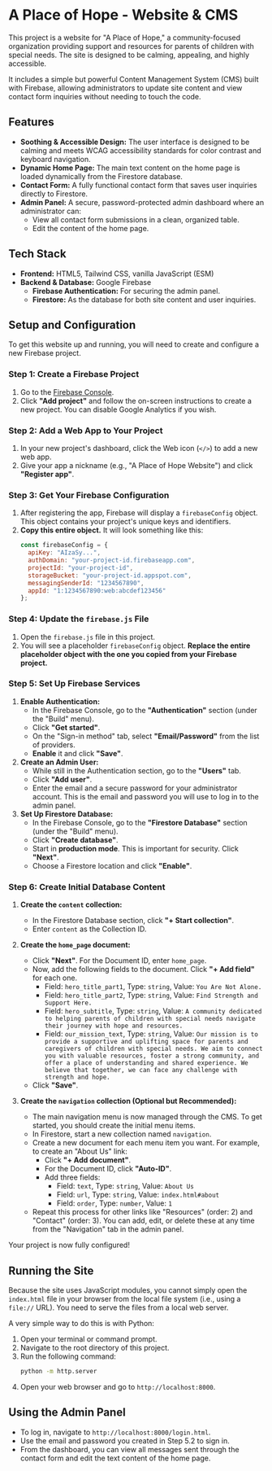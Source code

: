 # A Place of Hope - Website & CMS

This project is a website for "A Place of Hope," a community-focused organization providing support and resources for parents of children with special needs. The site is designed to be calming, appealing, and highly accessible.

It includes a simple but powerful Content Management System (CMS) built with Firebase, allowing administrators to update site content and view contact form inquiries without needing to touch the code.

## Features

- **Soothing & Accessible Design:** The user interface is designed to be calming and meets WCAG accessibility standards for color contrast and keyboard navigation.
- **Dynamic Home Page:** The main text content on the home page is loaded dynamically from the Firestore database.
- **Contact Form:** A fully functional contact form that saves user inquiries directly to Firestore.
- **Admin Panel:** A secure, password-protected admin dashboard where an administrator can:
  - View all contact form submissions in a clean, organized table.
  - Edit the content of the home page.

## Tech Stack

- **Frontend:** HTML5, Tailwind CSS, vanilla JavaScript (ESM)
- **Backend & Database:** Google Firebase
  - **Firebase Authentication:** For securing the admin panel.
  - **Firestore:** As the database for both site content and user inquiries.

## Setup and Configuration

To get this website up and running, you will need to create and configure a new Firebase project.

### Step 1: Create a Firebase Project

1.  Go to the [Firebase Console](https://console.firebase.google.com/).
2.  Click **"Add project"** and follow the on-screen instructions to create a new project. You can disable Google Analytics if you wish.

### Step 2: Add a Web App to Your Project

1.  In your new project's dashboard, click the Web icon (`</>`) to add a new web app.
2.  Give your app a nickname (e.g., "A Place of Hope Website") and click **"Register app"**.

### Step 3: Get Your Firebase Configuration

1.  After registering the app, Firebase will display a `firebaseConfig` object. This object contains your project's unique keys and identifiers.
2.  **Copy this entire object.** It will look something like this:
    ```javascript
    const firebaseConfig = {
      apiKey: "AIzaSy...",
      authDomain: "your-project-id.firebaseapp.com",
      projectId: "your-project-id",
      storageBucket: "your-project-id.appspot.com",
      messagingSenderId: "1234567890",
      appId: "1:1234567890:web:abcdef123456"
    };
    ```

### Step 4: Update the `firebase.js` File

1.  Open the `firebase.js` file in this project.
2.  You will see a placeholder `firebaseConfig` object. **Replace the entire placeholder object with the one you copied from your Firebase project.**

### Step 5: Set Up Firebase Services

1.  **Enable Authentication:**
    - In the Firebase Console, go to the **"Authentication"** section (under the "Build" menu).
    - Click **"Get started"**.
    - On the "Sign-in method" tab, select **"Email/Password"** from the list of providers.
    - **Enable** it and click **"Save"**.
2.  **Create an Admin User:**
    - While still in the Authentication section, go to the **"Users"** tab.
    - Click **"Add user"**.
    - Enter the email and a secure password for your administrator account. This is the email and password you will use to log in to the admin panel.
3.  **Set Up Firestore Database:**
    - In the Firebase Console, go to the **"Firestore Database"** section (under the "Build" menu).
    - Click **"Create database"**.
    - Start in **production mode**. This is important for security. Click **"Next"**.
    - Choose a Firestore location and click **"Enable"**.

### Step 6: Create Initial Database Content

1.  **Create the `content` collection:**
    - In the Firestore Database section, click **"+ Start collection"**.
    - Enter `content` as the Collection ID.
2.  **Create the `home_page` document:**
    - Click **"Next"**. For the Document ID, enter `home_page`.
    - Now, add the following fields to the document. Click **"+ Add field"** for each one.
      - Field: `hero_title_part1`, Type: `string`, Value: `You Are Not Alone.`
      - Field: `hero_title_part2`, Type: `string`, Value: `Find Strength and Support Here.`
      - Field: `hero_subtitle`, Type: `string`, Value: `A community dedicated to helping parents of children with special needs navigate their journey with hope and resources.`
      - Field: `our_mission_text`, Type: `string`, Value: `Our mission is to provide a supportive and uplifting space for parents and caregivers of children with special needs. We aim to connect you with valuable resources, foster a strong community, and offer a place of understanding and shared experience. We believe that together, we can face any challenge with strength and hope.`
    - Click **"Save"**.

3.  **Create the `navigation` collection (Optional but Recommended):**
    - The main navigation menu is now managed through the CMS. To get started, you should create the initial menu items.
    - In Firestore, start a new collection named `navigation`.
    - Create a new document for each menu item you want. For example, to create an "About Us" link:
        - Click **"+ Add document"**.
        - For the Document ID, click **"Auto-ID"**.
        - Add three fields:
          - Field: `text`, Type: `string`, Value: `About Us`
          - Field: `url`, Type: `string`, Value: `index.html#about`
          - Field: `order`, Type: `number`, Value: `1`
    - Repeat this process for other links like "Resources" (order: 2) and "Contact" (order: 3). You can add, edit, or delete these at any time from the "Navigation" tab in the admin panel.

Your project is now fully configured!

## Running the Site

Because the site uses JavaScript modules, you cannot simply open the `index.html` file in your browser from the local file system (i.e., using a `file://` URL). You need to serve the files from a local web server.

A very simple way to do this is with Python:

1.  Open your terminal or command prompt.
2.  Navigate to the root directory of this project.
3.  Run the following command:
    ```bash
    python -m http.server
    ```
4.  Open your web browser and go to `http://localhost:8000`.

## Using the Admin Panel

-   To log in, navigate to `http://localhost:8000/login.html`.
-   Use the email and password you created in Step 5.2 to sign in.
-   From the dashboard, you can view all messages sent through the contact form and edit the text content of the home page.
